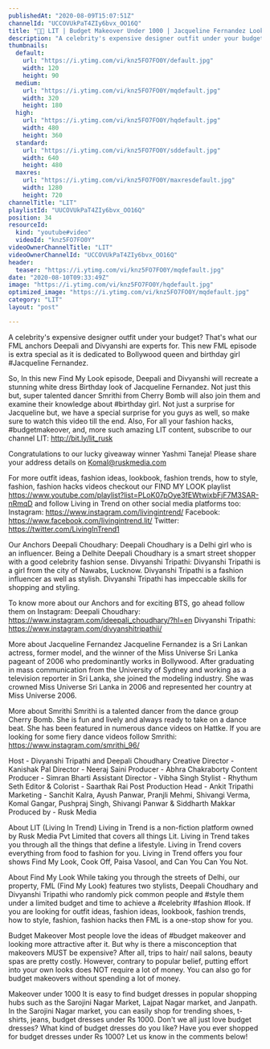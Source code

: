 ```yaml
---
publishedAt: "2020-08-09T15:07:51Z"
channelId: "UCCOVUkPaT4ZIy6bvx_OO16Q"
title: "👗😮 LIT | Budget Makeover Under 1000 | Jacqueline Fernandez Look ft. Smrithi(Cherry Bomb) | FML"
description: "A celebrity's expensive designer outfit under your budget? That's what our FML anchors Deepali and Divyanshi are experts for. This new FML episode is extra special as it is dedicated to Bollywood queen and birthday girl #Jacqueline Fernandez.\n\nSo, In this new Find My Look episode, Deepali and Divyanshi will recreate a stunning white dress Birthday look of Jacqueline Fernandez. Not just this but, super talented dancer Smrithi from Cherry Bomb will also join them and examine their knowledge about #birthday girl. Not just a surprise for Jacqueline but, we have a special surprise for you guys as well, so make sure to watch this video till the end. Also, For all your fashion hacks, #budgetmakeover, and, more such amazing LIT content, subscribe to our channel LIT: http://bit.ly/lit_rusk\n\nCongratulations to our lucky giveaway winner Yashmi Taneja! Please share your address details on Komal@ruskmedia.com \n\nFor more outfit ideas, fashion ideas, lookbook, fashion trends, how to style, fashion, fashion hacks videos checkout our FIND MY LOOK playlist https://www.youtube.com/playlist?list=PLoK07pOye3fEWtwixbFjF7M3SAR-nRmqD and follow Living in Trend on other social media platforms too: \nInstagram: https://www.instagram.com/livingintrend/ \nFacebook: https://www.facebook.com/livingintrend.lit/\nTwitter: https://twitter.com/LivingInTrend1\n\nOur Anchors\nDeepali Choudhary: Deepali Choudhary is a Delhi girl who is an influencer. Being a Delhite Deepali Choudhary is a smart street shopper with a good celebrity fashion sense.\nDivyanshi Tripathi: Divyanshi Tripathi is a girl from the city of Nawabs, Lucknow. Divyanshi Tripathi is a fashion influencer as well as stylish. Divyanshi Tripathi has impeccable skills for shopping and styling. \n\nTo know more about our Anchors and for exciting BTS, go ahead follow them on Instagram: \nDeepali Choudhary: https://www.instagram.com/ideepali_choudhary/?hl=en\nDivyanshi Tripathi: https://www.instagram.com/divyanshitripathii/\n\nMore about Jacqueline Fernandez\nJacqueline Fernandez is a Sri Lankan actress, former model, and the winner of the Miss Universe Sri Lanka pageant of 2006 who predominantly works in Bollywood. After graduating in mass communication from the University of Sydney and working as a television reporter in Sri Lanka, she joined the modeling industry. She was crowned Miss Universe Sri Lanka in 2006 and represented her country at Miss Universe 2006.\n\nMore about Smrithi\nSmrithi is a talented dancer from the dance group Cherry Bomb. She is fun and lively and always ready to take on a dance beat. She has been featured in numerous dance videos on Hattke.  If you are looking for some fiery dance videos follow Smrithi: https://www.instagram.com/smrithi_96/\n\nHost - Divyanshi Tripathi and Deepali Choudhary\nCreative Director - Kanishak Pal\nDirector - Neeraj Saini\nProducer - Abhra Chakraborty\nContent Producer - Simran Bharti\nAssistant Director - Vibha Singh\nStylist - Rhythum Seth\nEditor & Colorist - Saarthak Rai\nPost Production Head - Ankit Tripathi\nMarketing - Sanchit Kalra, Ayush Panwar, Pranjli Mehmi, Shivangi Verma, Komal Gangar, Pushpraj Singh, Shivangi Panwar & Siddharth Makkar\nProduced by - Rusk Media\n\nAbout LIT (Living In Trend) \nLiving in Trend is a non-fiction platform owned by Rusk Media Pvt Limited that covers all things Lit. Living in Trend takes you through all the things that define a lifestyle. Living in Trend covers everything from food to fashion for you. Living in Trend offers you four shows Find My Look, Cook Off, Paisa Vasool, and Can You Can You Not.\n\nAbout Find My Look \nWhile taking you through the streets of Delhi, our property, FML (Find My Look) features two stylists, Deepali Choudhary and Divyanshi Tripathi who randomly pick common people and #style them under a limited budget and time to achieve a #celebrity #fashion #look. If you are looking for outfit ideas, fashion ideas, lookbook, fashion trends, how to style, fashion, fashion hacks then FML is a one-stop show for you. \n\nBudget Makeover \nMost people love the ideas of #budget makeover and looking more attractive after it. But why is there a misconception that makeovers MUST be expensive? After all, trips to hair/ nail salons, beauty spas are pretty costly. However, contrary to popular belief, putting effort into your own looks does NOT require a lot of money. You can also go for budget makeovers without spending a lot of money. \n\nMakeover under 1000\nIt is easy to find budget dresses in popular shopping hubs such as the Sarojini Nagar Market, Lajpat Nagar market, and Janpath. In the Sarojini Nagar market, you can easily shop for trending shoes, t-shirts, jeans, budget dresses under Rs 1000. Don't we all just love budget dresses? What kind of budget dresses do you like? Have you ever shopped for budget dresses under Rs 1000? Let us know in the comments below!"
thumbnails:
  default:
    url: "https://i.ytimg.com/vi/knz5FO7FO0Y/default.jpg"
    width: 120
    height: 90
  medium:
    url: "https://i.ytimg.com/vi/knz5FO7FO0Y/mqdefault.jpg"
    width: 320
    height: 180
  high:
    url: "https://i.ytimg.com/vi/knz5FO7FO0Y/hqdefault.jpg"
    width: 480
    height: 360
  standard:
    url: "https://i.ytimg.com/vi/knz5FO7FO0Y/sddefault.jpg"
    width: 640
    height: 480
  maxres:
    url: "https://i.ytimg.com/vi/knz5FO7FO0Y/maxresdefault.jpg"
    width: 1280
    height: 720
channelTitle: "LIT"
playlistId: "UUCOVUkPaT4ZIy6bvx_OO16Q"
position: 34
resourceId:
  kind: "youtube#video"
  videoId: "knz5FO7FO0Y"
videoOwnerChannelTitle: "LIT"
videoOwnerChannelId: "UCCOVUkPaT4ZIy6bvx_OO16Q"
header:
  teaser: "https://i.ytimg.com/vi/knz5FO7FO0Y/mqdefault.jpg"
date: "2020-08-10T09:33:49Z"
image: "https://i.ytimg.com/vi/knz5FO7FO0Y/hqdefault.jpg"
optimized_image: "https://i.ytimg.com/vi/knz5FO7FO0Y/mqdefault.jpg"
category: "LIT"
layout: "post"

---
```

A celebrity's expensive designer outfit under your budget? That's what our FML anchors Deepali and Divyanshi are experts for. This new FML episode is extra special as it is dedicated to Bollywood queen and birthday girl #Jacqueline Fernandez.

So, In this new Find My Look episode, Deepali and Divyanshi will recreate a stunning white dress Birthday look of Jacqueline Fernandez. Not just this but, super talented dancer Smrithi from Cherry Bomb will also join them and examine their knowledge about #birthday girl. Not just a surprise for Jacqueline but, we have a special surprise for you guys as well, so make sure to watch this video till the end. Also, For all your fashion hacks, #budgetmakeover, and, more such amazing LIT content, subscribe to our channel LIT: http://bit.ly/lit_rusk

Congratulations to our lucky giveaway winner Yashmi Taneja! Please share your address details on Komal@ruskmedia.com 

For more outfit ideas, fashion ideas, lookbook, fashion trends, how to style, fashion, fashion hacks videos checkout our FIND MY LOOK playlist https://www.youtube.com/playlist?list=PLoK07pOye3fEWtwixbFjF7M3SAR-nRmqD and follow Living in Trend on other social media platforms too: 
Instagram: https://www.instagram.com/livingintrend/ 
Facebook: https://www.facebook.com/livingintrend.lit/
Twitter: https://twitter.com/LivingInTrend1

Our Anchors
Deepali Choudhary: Deepali Choudhary is a Delhi girl who is an influencer. Being a Delhite Deepali Choudhary is a smart street shopper with a good celebrity fashion sense.
Divyanshi Tripathi: Divyanshi Tripathi is a girl from the city of Nawabs, Lucknow. Divyanshi Tripathi is a fashion influencer as well as stylish. Divyanshi Tripathi has impeccable skills for shopping and styling. 

To know more about our Anchors and for exciting BTS, go ahead follow them on Instagram: 
Deepali Choudhary: https://www.instagram.com/ideepali_choudhary/?hl=en
Divyanshi Tripathi: https://www.instagram.com/divyanshitripathii/

More about Jacqueline Fernandez
Jacqueline Fernandez is a Sri Lankan actress, former model, and the winner of the Miss Universe Sri Lanka pageant of 2006 who predominantly works in Bollywood. After graduating in mass communication from the University of Sydney and working as a television reporter in Sri Lanka, she joined the modeling industry. She was crowned Miss Universe Sri Lanka in 2006 and represented her country at Miss Universe 2006.

More about Smrithi
Smrithi is a talented dancer from the dance group Cherry Bomb. She is fun and lively and always ready to take on a dance beat. She has been featured in numerous dance videos on Hattke.  If you are looking for some fiery dance videos follow Smrithi: https://www.instagram.com/smrithi_96/

Host - Divyanshi Tripathi and Deepali Choudhary
Creative Director - Kanishak Pal
Director - Neeraj Saini
Producer - Abhra Chakraborty
Content Producer - Simran Bharti
Assistant Director - Vibha Singh
Stylist - Rhythum Seth
Editor & Colorist - Saarthak Rai
Post Production Head - Ankit Tripathi
Marketing - Sanchit Kalra, Ayush Panwar, Pranjli Mehmi, Shivangi Verma, Komal Gangar, Pushpraj Singh, Shivangi Panwar & Siddharth Makkar
Produced by - Rusk Media

About LIT (Living In Trend) 
Living in Trend is a non-fiction platform owned by Rusk Media Pvt Limited that covers all things Lit. Living in Trend takes you through all the things that define a lifestyle. Living in Trend covers everything from food to fashion for you. Living in Trend offers you four shows Find My Look, Cook Off, Paisa Vasool, and Can You Can You Not.

About Find My Look 
While taking you through the streets of Delhi, our property, FML (Find My Look) features two stylists, Deepali Choudhary and Divyanshi Tripathi who randomly pick common people and #style them under a limited budget and time to achieve a #celebrity #fashion #look. If you are looking for outfit ideas, fashion ideas, lookbook, fashion trends, how to style, fashion, fashion hacks then FML is a one-stop show for you. 

Budget Makeover 
Most people love the ideas of #budget makeover and looking more attractive after it. But why is there a misconception that makeovers MUST be expensive? After all, trips to hair/ nail salons, beauty spas are pretty costly. However, contrary to popular belief, putting effort into your own looks does NOT require a lot of money. You can also go for budget makeovers without spending a lot of money. 

Makeover under 1000
It is easy to find budget dresses in popular shopping hubs such as the Sarojini Nagar Market, Lajpat Nagar market, and Janpath. In the Sarojini Nagar market, you can easily shop for trending shoes, t-shirts, jeans, budget dresses under Rs 1000. Don't we all just love budget dresses? What kind of budget dresses do you like? Have you ever shopped for budget dresses under Rs 1000? Let us know in the comments below!